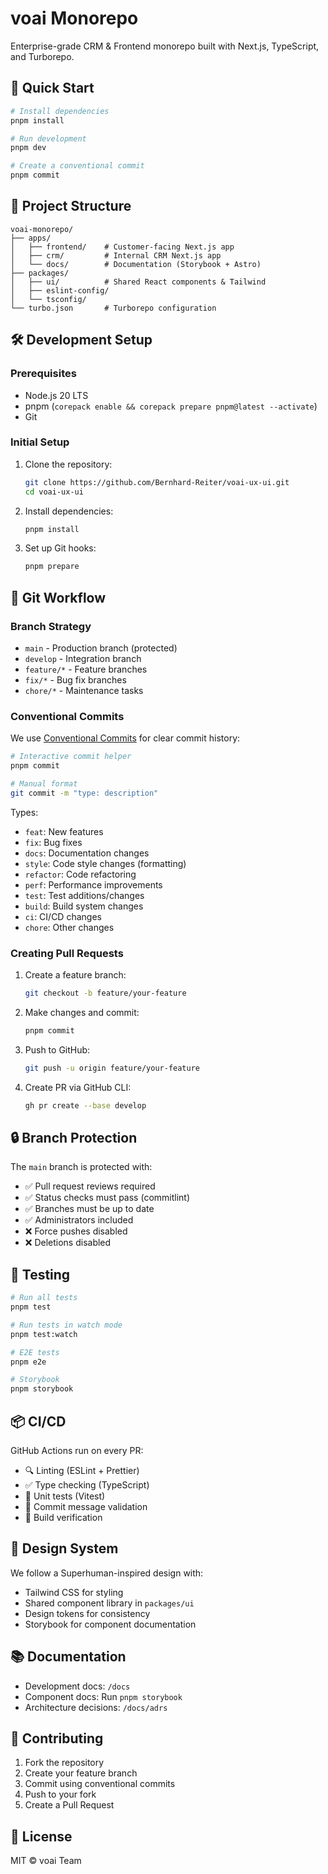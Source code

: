 # voai Monorepo

Enterprise-grade CRM & Frontend monorepo built with Next.js, TypeScript, and Turborepo.

## 🚀 Quick Start

```bash
# Install dependencies
pnpm install

# Run development
pnpm dev

# Create a conventional commit
pnpm commit
```

## 📁 Project Structure

```
voai-monorepo/
├── apps/
│   ├── frontend/    # Customer-facing Next.js app
│   ├── crm/         # Internal CRM Next.js app
│   └── docs/        # Documentation (Storybook + Astro)
├── packages/
│   ├── ui/          # Shared React components & Tailwind
│   ├── eslint-config/
│   └── tsconfig/
└── turbo.json       # Turborepo configuration
```

## 🛠️ Development Setup

### Prerequisites

- Node.js 20 LTS
- pnpm (`corepack enable && corepack prepare pnpm@latest --activate`)
- Git

### Initial Setup

1. Clone the repository:
   ```bash
   git clone https://github.com/Bernhard-Reiter/voai-ux-ui.git
   cd voai-ux-ui
   ```

2. Install dependencies:
   ```bash
   pnpm install
   ```

3. Set up Git hooks:
   ```bash
   pnpm prepare
   ```

## 🌿 Git Workflow

### Branch Strategy

- `main` - Production branch (protected)
- `develop` - Integration branch
- `feature/*` - Feature branches
- `fix/*` - Bug fix branches
- `chore/*` - Maintenance tasks

### Conventional Commits

We use [Conventional Commits](https://www.conventionalcommits.org/) for clear commit history:

```bash
# Interactive commit helper
pnpm commit

# Manual format
git commit -m "type: description"
```

Types:
- `feat`: New features
- `fix`: Bug fixes
- `docs`: Documentation changes
- `style`: Code style changes (formatting)
- `refactor`: Code refactoring
- `perf`: Performance improvements
- `test`: Test additions/changes
- `build`: Build system changes
- `ci`: CI/CD changes
- `chore`: Other changes

### Creating Pull Requests

1. Create a feature branch:
   ```bash
   git checkout -b feature/your-feature
   ```

2. Make changes and commit:
   ```bash
   pnpm commit
   ```

3. Push to GitHub:
   ```bash
   git push -u origin feature/your-feature
   ```

4. Create PR via GitHub CLI:
   ```bash
   gh pr create --base develop
   ```

## 🔒 Branch Protection

The `main` branch is protected with:
- ✅ Pull request reviews required
- ✅ Status checks must pass (commitlint)
- ✅ Branches must be up to date
- ✅ Administrators included
- ❌ Force pushes disabled
- ❌ Deletions disabled

## 🧪 Testing

```bash
# Run all tests
pnpm test

# Run tests in watch mode
pnpm test:watch

# E2E tests
pnpm e2e

# Storybook
pnpm storybook
```

## 📦 CI/CD

GitHub Actions run on every PR:
- 🔍 Linting (ESLint + Prettier)
- ✅ Type checking (TypeScript)
- 🧪 Unit tests (Vitest)
- 📝 Commit message validation
- 🚀 Build verification

## 🎨 Design System

We follow a Superhuman-inspired design with:
- Tailwind CSS for styling
- Shared component library in `packages/ui`
- Design tokens for consistency
- Storybook for component documentation

## 📚 Documentation

- Development docs: `/docs`
- Component docs: Run `pnpm storybook`
- Architecture decisions: `/docs/adrs`

## 🤝 Contributing

1. Fork the repository
2. Create your feature branch
3. Commit using conventional commits
4. Push to your fork
5. Create a Pull Request

## 📄 License

MIT © voai Team